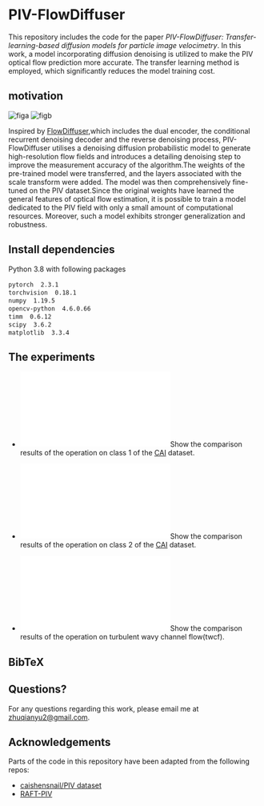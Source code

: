 # PIV-FlowDiffuser
This repository includes the code for the paper _PIV-FlowDiffuser: Transfer-learning-based diffusion models for particle image velocimetry_. In this work, a model incorporating diffusion denoising is utilized to make the PIV optical flow prediction more accurate. The transfer learning method is employed, which significantly reduces the model training cost.

## motivation
![figa](https://github.com/user-attachments/assets/f178ec91-4a1d-407b-93de-d60b50bdf03a)
![figb](https://github.com/user-attachments/assets/c84ef904-c024-4e85-a946-239f0de18049)

Inspired by [FlowDiffuser](https://github.com/LA30/FlowDiffuser),which includes the dual encoder, the conditional recurrent denoising decoder and the reverse denoising process, PIV-FlowDiffuser utilises a denoising diffusion probabilistic model to generate high-resolution flow fields and introduces a detailing denoising step to improve the measurement accuracy of the algorithm.The weights of the pre-trained model were transferred, and the layers associated with the scale transform were added. The model was then comprehensively fine-tuned on the PIV dataset.Since the original weights have learned the general features of optical flow estimation, it is possible to train a model dedicated to the PIV field with only a small amount of computational resources. Moreover, such a model exhibits stronger generalization and robustness.

## Install dependencies

Python 3.8 with following packages
```Shell
pytorch  2.3.1
torchvision  0.18.1
numpy  1.19.5
opencv-python  4.6.0.66
timm  0.6.12
scipy  3.6.2
matplotlib  3.3.4
```

## The experiments

- ![alt text](1.pdf)Show the comparison results of the operation on class 1 of the [CAI](https://github.com/shengzesnail/PIV_dataset) dataset.

- ![alt text](2.pdf)Show the comparison results of the operation on class 2 of the [CAI](https://github.com/shengzesnail/PIV_dataset) dataset.

- ![alt text](3.pdf)Show the comparison results of the operation on turbulent wavy channel flow(twcf).

## BibTeX

## Questions?

For any questions regarding this work, please email me at zhuqianyu2@gmail.com.

## Acknowledgements

Parts of the code in this repository have been adapted from the following repos:

- [caishensnail/PIV dataset](https://github.com/shengzesnail/PIV_dataset)
- [RAFT-PIV](https://codeocean.com/capsule/7226151/tree/v1)
